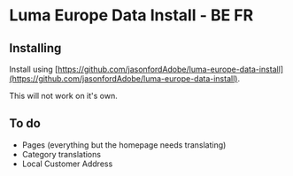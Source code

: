 # Luma Europe Data Install - BE FR

## Installing

Install using [https://github.com/jasonfordAdobe/luma-europe-data-install](https://github.com/jasonfordAdobe/luma-europe-data-install).

This will not work on it's own.

## To do
* Pages (everything but the homepage needs translating)
* Category translations
* Local Customer Address
